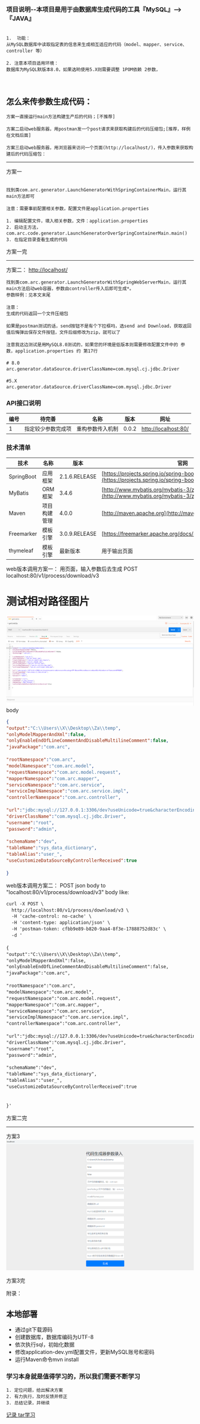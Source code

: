 ### 项目说明--本项目是用于由数据库生成代码的工具『MySQL』-->『JAVA』 

```text

1.  功能：
从MySQL数据库中读取指定表的信息来生成相互适应的代码（model、mapper、service、controller 等）

2. 注意本项目适用环境： 
数据库为MySQL默版本8.0，如果选哟使用5.X则需要调整 1POM依赖 2参数，

 
```

 ##  怎么来传参数生成代码：
```
方案一直接运行main方法构建生产后的代码；[不推荐]

方案二启动web服务器，用postman发一个post请求来获取构建后的代码压缩包;[推荐，样例在文档后面]

方案三启动web服务器，用浏览器来访问一个页面(http://localhost/)，传入参数来获取构建后的代码压缩包：
```
-------

 方案一
```text

找到类com.arc.generator.LaunchGeneratorWithSpringContainerMain，运行其main方法即可

注意：需要事前配置相关参数，配置文件是application.properties

1. 编辑配置文件，填入相关参数，文件：application.properties
2. 启动主方法，com.arc.code.generator.LaunchGeneratorOverSpringContainerMain.main()
3. 在指定目录查看生成的代码

```
方案一完

--------------------------------

方案二： 
[http://localhost/](http://localhost/)

```text
找到类com.arc.generator.LaunchGeneratorWithSpringWebServerMain，运行其main方法启动web容器，参数由controller传入后即可生成*。
参数样例：见本文末尾

注意：
生成的代码返回一个文件压缩包

如果是postman测试的话，send按钮不是有个下拉框吗，选send and Download，获取返回值后悔弹出保存文件按钮，文件后缀修改为zip，就可以了

注意我这边测试是用MySQL8.0测试的，如果您的环境是低版本则需要修改配置文件中的 参数，application.properties 约 第17行 

# 8.0
arc.generator.dataSource.driverClassName=com.mysql.cj.jdbc.Driver

#5.X
arc.generator.dataSource.driverClassName=com.mysql.jdbc.Driver  

```


### API接口说明

编号|待完善 | 名称 | 版本 |  网址
----|----|------|----|----
1|指定较少参数完成项 |重构参数传入机制 | 0.0.2 |  [http://localhost:80/](http://localhost:80/)




### 技术清单

技术 | 名称 | 版本 | 官网
----|------|----|----
SpringBoot | 应用框架 | 2.1.6.RELEASE | [https://projects.spring.io/spring-boot/](https://projects.spring.io/spring-boot/)
MyBatis | ORM框架 | 3.4.6 |  [http://www.mybatis.org/mybatis-3/zh/index.html](http://www.mybatis.org/mybatis-3/zh/index.html)
Maven | 项目构建管理 | 4.0.0 |  [http://maven.apache.org](http://maven.apache.org/)
Freemarker | 模板引擎 | 3.0.9.RELEASE |  [https://freemarker.apache.org/docs/dgui_quickstart_basics.html)
thymeleaf | 模板引擎 | 最新版本 | 用于输出页面  




web版本调用方案一：
用页面，输入参数后去生成
POST localhost:80/v1/process/download/v3
# 测试相对路径图片
![Alt text](./support/IMG/如何使用POSTMAN获取代码zip压缩包_20200227113446.png)
body
```json
{
"output":"C:\\Users\\X\\Desktop\\Za\\temp",
"onlyModelMapperAndXml":false,
"onlyEnableEndOfLineCommentAndDisableMultilineComment":false,
"javaPackage":"com.arc",

"rootNamespace":"com.arc",
"modelNamespace":"com.arc.model",
"requestNamespace":"com.arc.model.request",
"mapperNamespace":"com.arc.mapper",
"serviceNamespace":"com.arc.service",
"serviceImplNamespace":"com.arc.service.impl",
"controllerNamespace":"com.arc.controller",

"url":"jdbc:mysql://127.0.0.1:3306/dev?useUnicode=true&characterEncoding=UTF-8&useAffectedRows=true&useSSL=false&serverTimezone=GMT%2B8",
"driverClassName":"com.mysql.cj.jdbc.Driver",
"username":"root",
"password":"admin",

"schemaName":"dev",
"tableName":"sys_data_dictionary",
"tableAlias":"user_",
"useCustomizeDataSourceByControllerReceived":true

}


```



web版本调用方案二：
POST json body to "localhost:80/v1/process/download/v3" body like:

````txt
curl -X POST \
  http://localhost:80/v1/process/download/v3 \
  -H 'cache-control: no-cache' \
  -H 'content-type: application/json' \
  -H 'postman-token: cfbb9e89-b820-9aa4-8f3e-17888752d83c' \
  -d '

{
"output":"C:\\Users\\X\\Desktop\\Za\\temp",
"onlyModelMapperAndXml":false,
"onlyEnableEndOfLineCommentAndDisableMultilineComment":false,
"javaPackage":"com.arc",

"rootNamespace":"com.arc",
"modelNamespace":"com.arc.model",
"requestNamespace":"com.arc.model.request",
"mapperNamespace":"com.arc.mapper",
"serviceNamespace":"com.arc.service",
"serviceImplNamespace":"com.arc.service.impl",
"controllerNamespace":"com.arc.controller",

"url":"jdbc:mysql://127.0.0.1:3306/dev?useUnicode=true&characterEncoding=UTF-8&useAffectedRows=true&useSSL=false&serverTimezone=GMT%2B8",
"driverClassName":"com.mysql.cj.jdbc.Driver",
"username":"root",
"password":"admin",

"schemaName":"dev",
"tableName":"sys_data_dictionary",
"tableAlias":"user_",
"useCustomizeDataSourceByControllerReceived":true


}'

````

方案二完


-------------------------

方案3
![Alt  代码生成ByWeb](./support/IMG/代码生成ByWeb_20200227114322.png)
    
方案3完






附录：
## 本地部署
- 通过git下载源码
- 创建数据库，数据库编码为UTF-8
- 依次执行sql，初始化数据
- 修改application-dev.yml配置文件，更新MySQL账号和密码
- 运行Maven命令mvn install




### 学习本身就是值得学习的，所以我们需要不断学习
```text
1. 定位问题，给出解决方案
2. 有力执行，及时反馈并修正
3. 总结记录，并继续
```




[记录 tar学习](https://blog.csdn.net/qq_38175730/article/details/82855333)
